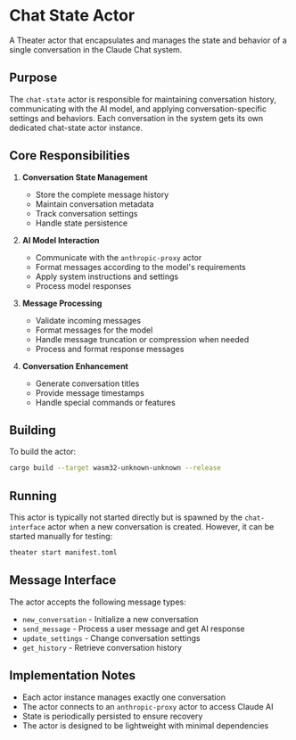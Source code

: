 # Chat State Actor

A Theater actor that encapsulates and manages the state and behavior of a single conversation in the Claude Chat system.

## Purpose

The `chat-state` actor is responsible for maintaining conversation history, communicating with the AI model, and applying conversation-specific settings and behaviors. Each conversation in the system gets its own dedicated chat-state actor instance.

## Core Responsibilities

1. **Conversation State Management**
   - Store the complete message history
   - Maintain conversation metadata
   - Track conversation settings
   - Handle state persistence

2. **AI Model Interaction**
   - Communicate with the `anthropic-proxy` actor
   - Format messages according to the model's requirements
   - Apply system instructions and settings
   - Process model responses

3. **Message Processing**
   - Validate incoming messages
   - Format messages for the model
   - Handle message truncation or compression when needed
   - Process and format response messages

4. **Conversation Enhancement**
   - Generate conversation titles
   - Provide message timestamps
   - Handle special commands or features

## Building

To build the actor:

```bash
cargo build --target wasm32-unknown-unknown --release
```

## Running

This actor is typically not started directly but is spawned by the `chat-interface` actor when a new conversation is created. However, it can be started manually for testing:

```bash
theater start manifest.toml
```

## Message Interface

The actor accepts the following message types:
- `new_conversation` - Initialize a new conversation
- `send_message` - Process a user message and get AI response
- `update_settings` - Change conversation settings
- `get_history` - Retrieve conversation history

## Implementation Notes

- Each actor instance manages exactly one conversation
- The actor connects to an `anthropic-proxy` actor to access Claude AI
- State is periodically persisted to ensure recovery
- The actor is designed to be lightweight with minimal dependencies
